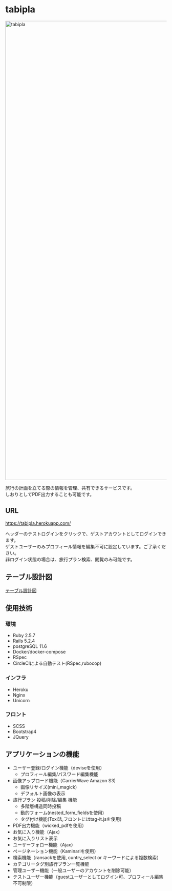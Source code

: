 # tabipla

<img width="1432" alt="tabipla" src="https://user-images.githubusercontent.com/59429857/76749961-c2ee4b80-67c0-11ea-8772-5d22ed934c30.png">

旅行の計画を立てる際の情報を管理、共有できるサービスです。</br>
しおりとしてPDF出力することも可能です。

## URL

https://tabipla.herokuapp.com/

ヘッダーのテストログインをクリックで、ゲストアカウントとしてログインできます。</br>
ゲストユーザーのみプロフィール情報を編集不可に設定しています。ご了承ください。</br>
非ログイン状態の場合は、旅行プラン検索、閲覧のみ可能です。</br>

## テーブル設計図

[テーブル設計図](https://github.com/chimi555/tabipla/files/4433447/tabipla_ER.pdf)

## 使用技術

### 環境

* Ruby 2.5.7
* Rails 5.2.4
* postgreSQL 11.6
* Docker/docker-compose
* RSpec
* CircleCIによる自動テスト(RSpec,rubocop)

### インフラ

* Heroku
* Nginx
* Unicorn

### フロント

* SCSS
* Bootstrap4
* JQuery


## アプリケーションの機能

* ユーザー登録/ログイン機能（deviseを使用）
  - プロフィール編集/パスワード編集機能
* 画像アップロード機能（CarrierWave Amazon S3)
  - 画像リサイズ(mini_magick)
  - デフォルト画像の表示
* 旅行プラン 投稿/削除/編集 機能
  - 多階層構造同時投稿
  - 動的フォーム(nested_form_fieldsを使用)
  - タグ付け機能(Toxi法,フロントにはtag-it.jsを使用)
* PDF出力機能（wicked_pdfを使用）
* お気に入り機能（Ajax）
* お気に入りリスト表示
* ユーザーフォロー機能（Ajax）
* ページネーション機能（Kaminariを使用）
* 検索機能（ransackを使用, cuntry_select or キーワードによる複数検索）
* カテゴリータグ別旅行プラン一覧機能
* 管理ユーザー機能（一般ユーザーのアカウントを削除可能）
* テストユーザー機能（guestユーザーとしてログイン可、プロフィール編集不可制限）


